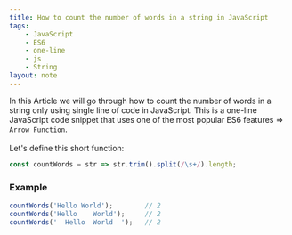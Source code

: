 ```yaml
---
title: How to count the number of words in a string in JavaScript
tags:
    - JavaScript
    - ES6
    - one-line
    - js
    - String
layout: note
---
```




In this Article we will go through how to count the number of words in a string only using single line of code in JavaScript.
This is a one-line JavaScript code snippet that uses one of the most popular ES6 features => `Arrow Function`.
<br/>
<br/>
Let's define this short function:

```js {.wrap}
const countWords = str => str.trim().split(/\s+/).length;
```

### Example

```js {.wrap}
countWords('Hello World');        // 2
countWords('Hello    World');     // 2
countWords('  Hello  World  ');   // 2
```